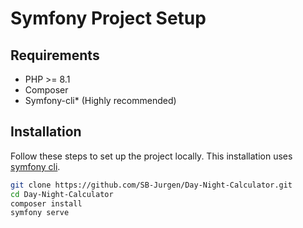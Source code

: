 # Symfony Project Setup

## Requirements

- PHP >= 8.1
- Composer
- Symfony-cli* (Highly recommended)

## Installation

Follow these steps to set up the project locally. This installation uses [symfony cli](https://symfony.com/download).

```bash
git clone https://github.com/SB-Jurgen/Day-Night-Calculator.git
cd Day-Night-Calculator
composer install
symfony serve
```

